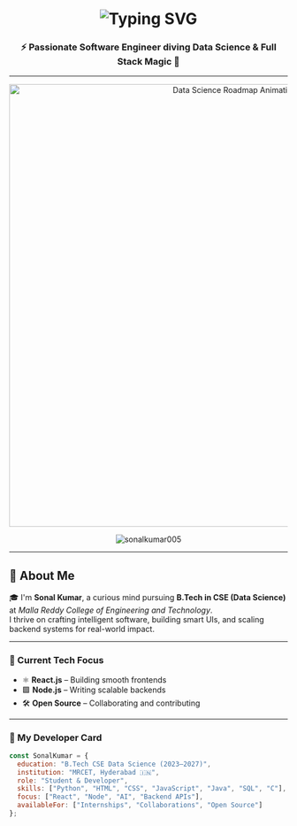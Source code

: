<!-- Typing Header -->
<h1 align="center">
  <img src="https://readme-typing-svg.demolab.com?font=Fira+Code&size=26&duration=3000&pause=1000&color=00F7FF&center=true&vCenter=true&width=1000&lines=Hi+%F0%9F%91%8B%2C+I'm+Sonal+Kumar+from+India;B.Tech+Data+Science+Student+%7C+MRCET;Python+%7C+JavaScript+%7C+React+%7C+Node+Developer;Building+AI-Powered+Apps+%26+Smart+Backends;Open+Source+Contributor+%7C+Tech+Lover+%F0%9F%92%BB" alt="Typing SVG" />
</h1>

<h3 align="center">⚡ Passionate Software Engineer diving Data Science & Full Stack Magic 🚀</h3>

---

<!-- ✅ Updated Animated Roadmap GIF -->
<p align="center">
  <img src="https://miro.medium.com/v2/resize:fit:1100/format:webp/1*ebmDMPXU9xqgwqdob0XbKQ.gif" width="800" alt="Data Science Roadmap Animation" />
</p>

<!-- Profile Views -->
<p align="center">
  <img src="https://komarev.com/ghpvc/?username=sonalkumar005&label=Profile%20views&color=0e75b6&style=flat" alt="sonalkumar005" />
</p>

---

## 🌟 About Me

🎓 I'm **Sonal Kumar**, a curious mind pursuing **B.Tech in CSE (Data Science)** at *Malla Reddy College of Engineering and Technology*.  
I thrive on crafting intelligent software, building smart UIs, and scaling backend systems for real-world impact.

---

### 🚀 Current Tech Focus
- ⚛️ **React.js** – Building smooth frontends  
- 🟩 **Node.js** – Writing scalable backends  
- 🛠️ **Open Source** – Collaborating and contributing  

---

### 🧠 My Developer Card

```javascript
const SonalKumar = {
  education: "B.Tech CSE Data Science (2023–2027)",
  institution: "MRCET, Hyderabad 🇮🇳",
  role: "Student & Developer",
  skills: ["Python", "HTML", "CSS", "JavaScript", "Java", "SQL", "C"],
  focus: ["React", "Node", "AI", "Backend APIs"],
  availableFor: ["Internships", "Collaborations", "Open Source"]
};
